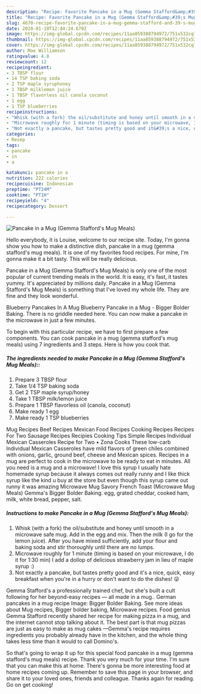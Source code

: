 ```yaml
---
description: "Recipe: Favorite Pancake in a Mug (Gemma Stafford&amp;#39;s Mug Meals)"
title: "Recipe: Favorite Pancake in a Mug (Gemma Stafford&amp;#39;s Mug Meals)"
slug: 4670-recipe-favorite-pancake-in-a-mug-gemma-stafford-and-39-s-mug-meals
date: 2020-01-10T12:44:24.670Z
image: https://img-global.cpcdn.com/recipes/11aa859388794972/751x532cq70/pancake-in-a-mug-gemma-staffords-mug-meals-recipe-main-photo.jpg
thumbnail: https://img-global.cpcdn.com/recipes/11aa859388794972/751x532cq70/pancake-in-a-mug-gemma-staffords-mug-meals-recipe-main-photo.jpg
cover: https://img-global.cpcdn.com/recipes/11aa859388794972/751x532cq70/pancake-in-a-mug-gemma-staffords-mug-meals-recipe-main-photo.jpg
author: Mae Williamson
ratingvalue: 4.8
reviewcount: 12
recipeingredient:
- 3 TBSP flour
- 14 TSP baking soda
- 2 TSP maple syruphoney
- 1 TBSP milklemon juice
- 1 TBSP flavorless oil canola coconut
- 1 egg
- 1 TSP blueberries
recipeinstructions:
- "Whisk (with a fork) the oil/substitute and honey until smooth in a microwave safe mug. Add in the egg and mix. Then the milk (I go for the lemon juice). After you have mixed sufficiently, add your flour and baking soda and stir thoroughly until there are no lumps."
- "Microwave roughly for 1 minute (timing is based on your microwave, I do it for 1:30 min) I add a dollop of delicious strawberry jam in lieu of maple syrup :)"
- "Not exactly a pancake, but tastes pretty good and it&#39;s a nice, quick, easy breakfast when you&#39;re in a hurry or don&#39;t want to do the dishes! 😜"
categories:
- Resep
tags:
- pancake
- in
- a

katakunci: pancake in a
nutrition: 222 calories
recipecuisine: Indonesian
preptime: "PT24M"
cooktime: "PT1H"
recipeyield: "4"
recipecategory: Dessert

---
```



![Pancake in a Mug (Gemma Stafford&#39;s Mug Meals)](https://img-global.cpcdn.com/recipes/11aa859388794972/751x532cq70/pancake-in-a-mug-gemma-staffords-mug-meals-recipe-main-photo.jpg)

Hello everybody, it is Louise, welcome to our recipe site. Today, I'm gonna show you how to make a distinctive dish, pancake in a mug (gemma stafford&#39;s mug meals). It is one of my favorites food recipes. For mine, I'm gonna make it a bit tasty. This will be really delicious.

Pancake in a Mug (Gemma Stafford&#39;s Mug Meals) is only one of the most popular of current trending meals in the world. It is easy, it's fast, it tastes yummy. It's appreciated by millions daily. Pancake in a Mug (Gemma Stafford&#39;s Mug Meals) is something that I've loved my whole life. They are fine and they look wonderful.

Blueberry Pancakes In A Mug Blueberry Pancake in a Mug - Bigger Bolder Baking. There is no griddle needed here. You can now make a pancake in the microwave in just a few minutes.


To begin with this particular recipe, we have to first prepare a few components. You can cook pancake in a mug (gemma stafford&#39;s mug meals) using 7 ingredients and 3 steps. Here is how you cook that.

##### The ingredients needed to make Pancake in a Mug (Gemma Stafford&#39;s Mug Meals)::

1. Prepare 3 TBSP flour
1. Take 1/4 TSP baking soda
1. Get 2 TSP maple syrup/honey
1. Take 1 TBSP milk/lemon juice
1. Prepare 1 TBSP flavorless oil (canola, coconut)
1. Make ready 1 egg
1. Make ready 1 TSP blueberries


Mug Recipes Beef Recipes Mexican Food Recipes Cooking Recipes Recipes For Two Sausage Recipes Recipies Cooking Tips Simple Recipes Individual Mexican Casseroles Recipe for Two • Zona Cooks These low-carb Individual Mexican Casseroles have mild flavors of green chiles combined with onions, garlic, ground beef, cheese and Mexican spices. Recipes in a mug are perfect to cook in the microwave to be ready to eat in minutes. All you need is a mug and a microwave! I love this syrup I usually hate homemade syrup because it always comes out really runny and I like thick syrup like the kind u buy at the store but even though this syrup came out runny it was amazing Microwave Mug Savory French Toast (Microwave Mug Meals) Gemma&#39;s Bigger Bolder Baking. egg, grated cheddar, cooked ham, milk, white bread, pepper, salt. 

##### Instructions to make Pancake in a Mug (Gemma Stafford&#39;s Mug Meals):

1. Whisk (with a fork) the oil/substitute and honey until smooth in a microwave safe mug. Add in the egg and mix. Then the milk (I go for the lemon juice). After you have mixed sufficiently, add your flour and baking soda and stir thoroughly until there are no lumps.
1. Microwave roughly for 1 minute (timing is based on your microwave, I do it for 1:30 min) I add a dollop of delicious strawberry jam in lieu of maple syrup :)
1. Not exactly a pancake, but tastes pretty good and it&#39;s a nice, quick, easy breakfast when you&#39;re in a hurry or don&#39;t want to do the dishes! 😜


Gemma Stafford&#39;s a professionally trained chef, but she&#39;s built a cult following for her beyond-easy recipes — all made in a mug.. German pancakes in a mug recipe Image: Bigger Bolder Baking. See more ideas about Mug recipes, Bigger bolder baking, Microwave recipes. Food genius Gemma Stafford recently shared her recipe for making pizza in a mug, and the internet cannot stop talking about it. The best part is that mug pizzas are just as easy to make as mug cakes —Gemma&#39;s recipe requires ingredients you probably already have in the kitchen, and the whole thing takes less time than it would to call Domino&#39;s. 

So that's going to wrap it up for this special food pancake in a mug (gemma stafford&#39;s mug meals) recipe. Thank you very much for your time. I'm sure that you can make this at home. There's gonna be more interesting food at home recipes coming up. Remember to save this page in your browser, and share it to your loved ones, friends and colleague. Thanks again for reading. Go on get cooking!
